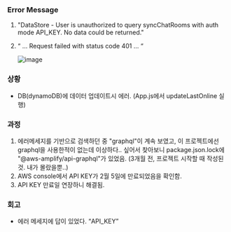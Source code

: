 ### Error Message

1. "DataStore - User is unauthorized to query syncChatRooms with auth mode API_KEY. No data could be returned."  
2. “ ... Request failed with status code 401 ... “
    
      ![image](https://user-images.githubusercontent.com/49744535/154335729-22cb21af-2701-4f8c-b938-dba347fec670.png)
### 상황

- DB(dynamoDB)에 데이터 업데이트시 에러. (App.js에서 updateLastOnline 실행)

### 과정

1. 에러메세지를 기반으로 검색하던 중 "graphql"이 계속 보였고, 이 프로젝트에선 graphql을 사용한적이 없는데 이상하다.. 싶어서 찾아보니
  package.json.lock에 "@aws-amplify/api-graphql"가 있었음. (3개월 전, 프로젝트 시작할 때 작성된 것. 내가 몰랐을뿐..)
2. AWS console에서 API KEY가 2월 5일에 만료되었음을 확인함.
3. API KEY 만료일 연장하니 해결됨. 

### 회고

- 에러 메세지에 답이 있었다. “API_KEY”
